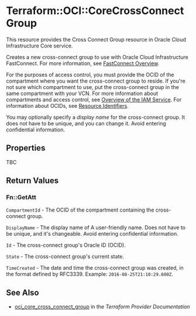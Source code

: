 # Terraform::OCI::CoreCrossConnectGroup

This resource provides the Cross Connect Group resource in Oracle Cloud Infrastructure Core service.

Creates a new cross-connect group to use with Oracle Cloud Infrastructure
FastConnect. For more information, see
[FastConnect Overview](https://docs.cloud.oracle.com/iaas/Content/Network/Concepts/fastconnect.htm).

For the purposes of access control, you must provide the OCID of the
compartment where you want the cross-connect group to reside. If you're
not sure which compartment to use, put the cross-connect group in the
same compartment with your VCN. For more information about
compartments and access control, see
[Overview of the IAM Service](https://docs.cloud.oracle.com/iaas/Content/Identity/Concepts/overview.htm).
For information about OCIDs, see
[Resource Identifiers](https://docs.cloud.oracle.com/iaas/Content/General/Concepts/identifiers.htm).

You may optionally specify a *display name* for the cross-connect group.
It does not have to be unique, and you can change it. Avoid entering confidential information.

## Properties

TBC

## Return Values

### Fn::GetAtt

`CompartmentId` - The OCID of the compartment containing the cross-connect group.

`DisplayName` - The display name of A user-friendly name. Does not have to be unique, and it's changeable. Avoid entering confidential information.

`Id` - The cross-connect group's Oracle ID (OCID).

`State` - The cross-connect group's current state.

`TimeCreated` - The date and time the cross-connect group was created, in the format defined by RFC3339.  Example: `2016-08-25T21:10:29.600Z`.

## See Also

* [oci_core_cross_connect_group](https://www.terraform.io/docs/providers/oci/r/core_cross_connect_group.html) in the _Terraform Provider Documentation_